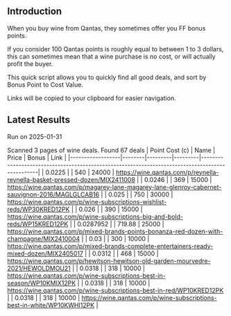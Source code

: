 ## Introduction

When you buy wine from Qantas, they sometimes offer you FF bonus points. 

If you consider 100 Qantas points is roughly equal to between 1 to 3 dollars, this can sometimes mean that a wine purchase is no cost, or will actually profit the buyer.

This quick script allows you to quickly find all good deals, and sort by Bonus Point to Cost Value.

Links will be copied to your clipboard for easier navigation.

## Latest Results

Run on 2025-01-31

Scanned 3 pages of wine deals.
Found 67 deals
|   Point Cost (c) | Name   |   Price |   Bonus | Link                                                                                            |
|------------------|--------|---------|---------|-------------------------------------------------------------------------------------------------|
|        0.0225    |        |  540    |   24000 | https://wine.qantas.com/p/reynella-reynella-basket-pressed-dozen/MIX2411008                     |
|        0.0246    |        |  369    |   15000 | https://wine.qantas.com/p/magarey-lane-magarey-lane-glenroy-cabernet-sauvignon-2016/MAGLGLCAB16 |
|        0.025     |        |  750    |   30000 | https://wine.qantas.com/p/wine-subscriptions-wishlist-reds/WP30KRED12PK                         |
|        0.026     |        |  390    |   15000 | https://wine.qantas.com/p/wine-subscriptions-big-and-bold-reds/WP15KRED12PK                     |
|        0.0287952 |        |  719.88 |   25000 | https://wine.qantas.com/p/mixed-brands-points-bonanza-red-dozen-with-champagne/MIX2410004       |
|        0.03      |        |  300    |   10000 | https://wine.qantas.com/p/mixed-brands-complete-entertainers-ready-mixed-dozen/MIX2405017       |
|        0.0312    |        |  468    |   15000 | https://wine.qantas.com/p/hewitson-hewitson-old-garden-mourvedre-2021/HEWOLDMOU21               |
|        0.0318    |        |  318    |   10000 | https://wine.qantas.com/p/wine-subscriptions-best-in-season/WP10KMIX12PK                        |
|        0.0318    |        |  318    |   10000 | https://wine.qantas.com/p/wine-subscriptions-best-in-red/WP10KRED12PK                           |
|        0.0318    |        |  318    |   10000 | https://wine.qantas.com/p/wine-subscriptions-best-in-white/WP10KWHI12PK                         |

